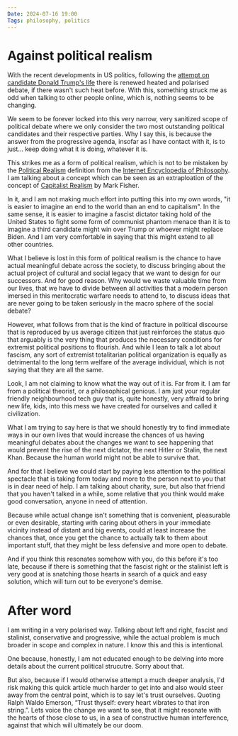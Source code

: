 ```yaml
---
Date: 2024-07-16 19:00
Tags: philosophy, politics
---
```


# Against political realism

With the recent developments in US politics, following the [attempt on candidate Donald Trump's life](https://edition.cnn.com/politics/live-news/trump-assassination-shot-07-16-24/index.html)
there is renewed heated and polarised debate, if there wasn't such heat before. With this, something struck me as odd when talking to other people online, which is, nothing seems to be changing.

We seem to be forever locked into this very narrow, very sanitized scope of political debate where we only consider the two most outstanding political candidates and their respective parties.
Why I say this, is because the answer from the progressive agenda, insofar as I have contact with it, is to just... keep doing what it is doing, whatever it is.

This strikes me as a form of political realism, which is not to be mistaken by the [Political Realism](https://iep.utm.edu/polreal/) definition from the
[Internet Encyclopedia of Philosophy](https://iep.utm.edu/polreal/).
I am talking about a concept which can be seen as an extraploation of the concept of [Capitalist Realism](https://en.wikipedia.org/wiki/Capitalist_Realism) by Mark Fisher.

In it, and I am not making much effort into putting this into my own words, "it is easier to imagine an end to the world than an end to capitalism". In the same sense, it is easier to imagine
a fascist dictator taking hold of the United States to fight some form of communist phantom menace than it is to imagine a third candidate might win over Trump or whoever might replace
Biden. And I am very comfortable in saying that this might extend to all other countries.

What I believe is lost in this form of political realism is the chance to have actual meaningful debate across the society, to discuss bringing about the actual project of cultural and social
legacy that we want to design for our successors. And for good reason. Why would we waste valuable time from our lives, that we have to divide between all activities that a modern person imersed
in this meritocratic warfare needs to attend to, to discuss ideas that are never going to be taken seriously in the macro sphere of the social debate?

However, what follows from that is the kind of fracture in political discourse that is reproduced by us average citizen that just reinforces the status quo that arguably is the very thing that
produces the necessary conditions for extremist political positions to flourish. And while I lean to talk a lot about fascism, any sort of extremist totalitarian political organization is equally
as detrimental to the long term welfare of the average individual, which is not saying that they are all the same.

Look, I am not claiming to know what the way out of it is. Far from it. I am far from a political theorist, or a philosophical genious. I am just your regular friendly neighbourhood tech guy
that is, quite honestly, very affraid to bring new life, kids, into this mess we have created for ourselves and called it civilization.

What I am trying to say here is that we should honestly try to find immediate ways in our own lives that would increase the chances of us having meaningful debates about the changes we want to
see happening that would prevent the rise of the next dictator, the next Hitler or Stalin, the next Khan. Because the human world might not be able to survive that.

And for that I believe we could start by paying less attention to the political spectacle that is taking form today and more to the person next to you that is in dear need of help. I am talking
about charity, sure, but also that friend that you haven't talked in a while, some relative that you think would make good conversation, anyone in need of attention.

Because while actual change isn't something that is convenient, pleasurable or even desirable, starting with caring about others in your immediate vicinity instead of distant and big events, could
at least increase the chances that, once you get the chance to actually talk to them about important stuff, that they might be less defensive and more open to debate.

And if you think this resonates somehow with you, do this before it's too late, because if there is something that the fascist right or the stalinist left is very good at is snatching those
hearts in search of a quick and easy solution, which will turn out to be everyone's demise.

# After word

I am writing in a very polarised way. Talking about left and right, fascist and stalinist, conservative and progressive, while the actual problem is much broader in scope and complex in nature.
I know this and this is intentional.

One because, honestly, I am not educated enough to be delving into more details about the current political strucutre. Sorry about that.

But also, because if I would otherwise attempt a much deeper analysis, I'd risk making this quick article much harder to get into and also would steer away from the central point, which is to
say let's trust ourselves. Quoting Ralph Waldo Emerson,  “Trust thyself: every heart vibrates to that iron string.”. Lets voice the change we want to see, that it might resonate with the hearts
of those close to us, in a sea of constructive human interference, against that which will ultimately be our doom.
